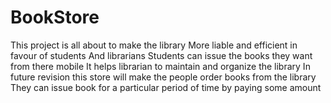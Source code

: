 # BookStore
This project is all about to make the library 
More liable and efficient in favour of students
And librarians
Students can issue the books they want from there mobile
It helps librarian to maintain and organize the library
In future revision this store will make the people order books from the library
They can issue book for a particular period of time by paying some amount
